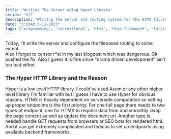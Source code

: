 ```yaml
---
title: 'Writing The Server using Hyper Library'
series: 'hff'
description: "Writing the server and routing system for the HTMX fullstack framework. Using hyper library to write the server. Planing file-based routing."
date: "3:03AM,5-11-2023"
tags: ['programming', 'recreational', 'htmx', 'htmx-framework', 'fullstack', 'devlog', 'filebasedrouting', 'hyper', 'http']
---
```


Today, I'll write the server and configure the filebased routing to some extent.   
Also I forgot to censor r*st in my last blogpost which was dangerous. Git pushed the fix. Also I guess it is fine since "drama driven development" ain't too bad either.

### The Hyper HTTP Library and the Reason   
Hyper is a low level HTTP library. I could've used Axum or any other higher level library I'm familiar with but I guess I have to use Hyper for obvious reasons. HTMX is heavily dependent on serverside computation so setting up proper endpoints is the first priority. For one full page there needs to two types of endpoint, one for HTMX to request data from and smoothly swap the page content as well as update the document uri. Another type is needed handle GET requests from browsers or SEO bots for rendered html. And it can get extremely complicated and tedious to set up endpoints using available backend frameworks.   

